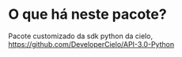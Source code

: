 O que há neste pacote?
============
Pacote customizado da sdk python da cielo, https://github.com/DeveloperCielo/API-3.0-Python